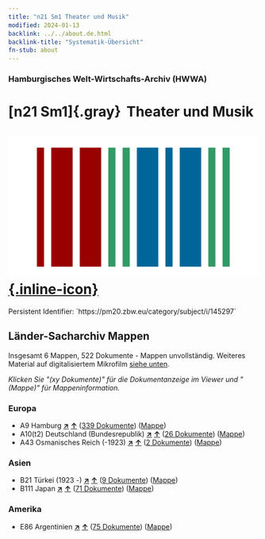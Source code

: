 ```yaml
---
title: "n21 Sm1 Theater und Musik"
modified: 2024-01-13
backlink: ../../about.de.html
backlink-title: "Systematik-Übersicht"
fn-stub: about
---
```


### Hamburgisches Welt-Wirtschafts-Archiv (HWWA)

# [n21 Sm1]{.gray}&#8201; Theater und Musik &#160; [![Wikidata](/images/Wikidata-logo.svg "Wikidata"){.inline-icon}](http://www.wikidata.org/entity/Q104710960)

<div class="hint">Persistent Identifier: `https://pm20.zbw.eu/category/subject/i/145297`</div>







## Länder-Sacharchiv Mappen






Insgesamt 6 Mappen, 522 Dokumente - Mappen unvollständig. Weiteres Material auf digitalisiertem Mikrofilm [siehe unten](#filmsections).

_Klicken Sie "(xy Dokumente)" für die Dokumentanzeige im Viewer und "(Mappe)" für Mappeninformation._




### Europa

- A9 Hamburg [**&nearr;**](../../../geo/i/140905/about.de.html "Hamburg (alle Mappen)") [**&uarr;**](../../../geo/about.de.html#A9 "Ländersystematik") (<a href="https://pm20.zbw.eu/iiifview/folder/sh/140905,145297" title="über: Hamburg : Theater und Musik" target="_blank">339 Dokumente</a>) ([Mappe](../../../../folder/sh/1409xx/140905/1452xx/145297/about.de.html))
- A10(t2) Deutschland (Bundesrepublik) [**&nearr;**](../../../geo/i/187232/about.de.html "Deutschland (Bundesrepublik) (alle Mappen)") [**&uarr;**](../../../geo/about.de.html#A10(t2) "Ländersystematik") (<a href="https://pm20.zbw.eu/iiifview/folder/sh/187232,145297" title="über: Deutschland (Bundesrepublik) : Theater und Musik" target="_blank">26 Dokumente</a>) ([Mappe](../../../../folder/sh/1872xx/187232/1452xx/145297/about.de.html))
- A43 Osmanisches Reich (-1923) [**&nearr;**](../../../geo/i/141034/about.de.html "Osmanisches Reich (-1923) (alle Mappen)") [**&uarr;**](../../../geo/about.de.html#A43 "Ländersystematik") (<a href="https://pm20.zbw.eu/iiifview/folder/sh/141034,145297" title="über: Osmanisches Reich (-1923) : Theater und Musik" target="_blank">2 Dokumente</a>) ([Mappe](../../../../folder/sh/1410xx/141034/1452xx/145297/about.de.html))

### Asien

- B21 Türkei (1923 -) [**&nearr;**](../../../geo/i/141111/about.de.html "Türkei (1923 -) (alle Mappen)") [**&uarr;**](../../../geo/about.de.html#B21 "Ländersystematik") (<a href="https://pm20.zbw.eu/iiifview/folder/sh/141111,145297" title="über: Türkei (1923 -) : Theater und Musik" target="_blank">9 Dokumente</a>) ([Mappe](../../../../folder/sh/1411xx/141111/1452xx/145297/about.de.html))
- B111 Japan [**&nearr;**](../../../geo/i/141272/about.de.html "Japan (alle Mappen)") [**&uarr;**](../../../geo/about.de.html#B111 "Ländersystematik") (<a href="https://pm20.zbw.eu/iiifview/folder/sh/141272,145297" title="über: Japan : Theater und Musik" target="_blank">71 Dokumente</a>) ([Mappe](../../../../folder/sh/1412xx/141272/1452xx/145297/about.de.html))

### Amerika

- E86 Argentinien [**&nearr;**](../../../geo/i/141692/about.de.html "Argentinien (alle Mappen)") [**&uarr;**](../../../geo/about.de.html#E86 "Ländersystematik") (<a href="https://pm20.zbw.eu/iiifview/folder/sh/141692,145297" title="über: Argentinien : Theater und Musik" target="_blank">75 Dokumente</a>) ([Mappe](../../../../folder/sh/1416xx/141692/1452xx/145297/about.de.html))



<a id="filmsections" />













